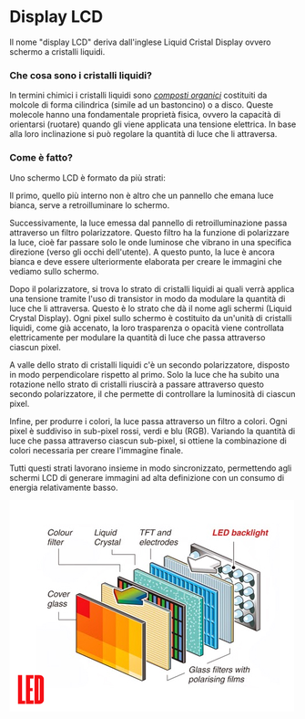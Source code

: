 # Display LCD

Il nome "display LCD" deriva dall'inglese Liquid Cristal Display ovvero schermo a cristalli liquidi.

### Che cosa sono i cristalli liquidi?
In termini chimici i cristalli liquidi sono [_composti organici_](./insights/compostiOrganici.md) costituiti da molcole di forma cilindrica (simile ad un bastoncino) o a disco. Queste molecole hanno una fondamentale proprietà fisica, ovvero la capacità di orientarsi (ruotare) quando gli viene applicata una tensione elettrica. In base alla loro inclinazione si può regolare la quantità di luce che li attraversa.

### Come è fatto?

Uno schermo LCD è formato da più strati: 

Il primo, quello più interno non è altro che un pannello che emana luce bianca, serve a retroilluminare lo schermo.

Successivamente, la luce emessa dal pannello di retroilluminazione passa attraverso un filtro polarizzatore. Questo filtro ha la funzione di polarizzare la luce, cioè far passare solo le onde luminose che vibrano in una specifica direzione (verso gli occhi dell'utente). A questo punto, la luce è ancora bianca e deve essere ulteriormente elaborata per creare le immagini che vediamo sullo schermo.

Dopo il polarizzatore, si trova lo strato di cristalli liquidi ai quali verrà applica una tensione tramite l'uso di transistor in modo da modulare la quantità di luce che li attraversa. Questo è lo strato che dà il nome agli schermi (Liquid Crystal Display). Ogni pixel sullo schermo è costituito da un'unità di cristalli liquidi, come già accenato, la loro trasparenza o opacità viene controllata elettricamente per modulare la quantità di luce che passa attraverso ciascun pixel.

A valle dello strato di cristalli liquidi c'è un secondo polarizzatore, disposto in modo perpendicolare rispetto al primo. Solo la luce che ha subito una rotazione nello strato di cristalli riuscirà a passare attraverso questo secondo polarizzatore, il che permette di controllare la luminosità di ciascun pixel.

Infine, per produrre i colori, la luce passa attraverso un filtro a colori. Ogni pixel è suddiviso in sub-pixel rossi, verdi e blu (RGB). Variando la quantità di luce che passa attraverso ciascun sub-pixel, si ottiene la combinazione di colori necessaria per creare l'immagine finale.

Tutti questi strati lavorano insieme in modo sincronizzato, permettendo agli schermi LCD di generare immagini ad alta definizione con un consumo di energia relativamente basso.

![displayLCD](../images/schermoLCD.jpg)